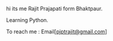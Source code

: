 hi its me Rajit Prajapati form Bhaktpaur.

Learning Python.

To reach me : Email[<pjptrajit@gmail.com>]

